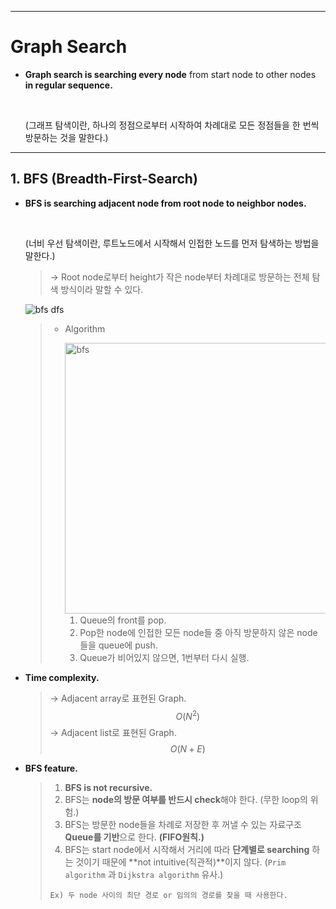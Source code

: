 ------

# Graph Search

* **Graph search is searching every node** from start node to other nodes **in regular sequence.**

  <br>

  (그래프 탐색이란, 하나의 정점으로부터 시작하여 차례대로 모든 정점들을 한 번씩 방문하는 것을 말한다.)

------

## 1. BFS (Breadth-First-Search)

- **BFS is searching adjacent node from root node to neighbor nodes.**

  <br>

  (너비 우선 탐색이란, 루트노드에서 시작해서 인접한 노드를 먼저 탐색하는 방법을 말한다.)

  > → Root node로부터 height가 작은 node부터 차례대로 방문하는 전체 탐색 방식이라 말할 수 있다.

  ![bfs dfs](https://user-images.githubusercontent.com/23169707/48314840-d01a8980-e612-11e8-9298-514d7405dd8b.gif)

  > * Algorithm
  >
  >   <img width="433" alt="bfs" src="https://user-images.githubusercontent.com/23169707/48314999-49ff4280-e614-11e8-9b4d-90e9af8f0505.png">
  >
  >   1. Queue의 front를 pop.
  >   2. Pop한 node에 인접한 모든 node들 중 아직 방문하지 않은 node들을 queue에 push.
  >   3. Queue가 비어있지 않으면, 1번부터 다시 실행.

- **Time complexity.**

  > → Adjacent array로 표현된 Graph.
  > $$
  > O(N^2)
  > $$
  > → Adjacent list로 표현된 Graph.
  > $$
  > O(N+E)
  > $$
  >

- **BFS feature.**

  > 1. **BFS is not recursive.**
  > 2. BFS는 **node의 방문 여부를 반드시 check**해야 한다. (무한 loop의 위험.)
  > 3. BFS는 방문한 node들을 차례로 저장한 후 꺼낼 수 있는 자료구조 **Queue를 기반**으로 한다. **(FIFO원칙.)**
  > 4. BFS는 start node에서 시작해서 거리에 따라 **단계별로 searching** 하는 것이기 때문에 **not intuitive(직관적)**이지 않다. (`Prim algorithm` 과 `Dijkstra algorithm` 유사.)
  >
  > `Ex) 두 node 사이의 최단 경로 or 임의의 경로를 찾을 때 사용한다.`
